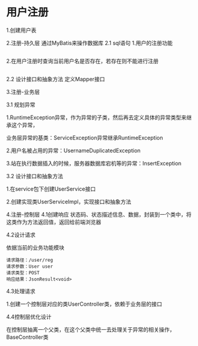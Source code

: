 # 用户注册

1.创建用户表



2.注册-持久层  通过MyBatis来操作数据库
2.1 sql语句
1.用户的注册功能

```
```

2.在用户注册时查询当前用户名是否存在，若存在则不能进行注册

`````
`````



2.2 设计接口和抽象方法
定义Mapper接口



3.注册-业务层

3.1 规划异常

1.RuntimeException异常，作为异常的子类，然后再去定义具体的异常类型来继承这个异常，

业务层异常的基类：ServiceException异常继承RuntimeException

2.用户名被占用的异常：UsernameDuplicatedException

3.站在执行数据插入的时候，服务器数据库宕机等的异常：InsertException



3.2 设计接口和抽象方法

1.在service包下创建UserService接口

2.创建实现类UserServiceImpl，实现接口和抽象方法



4.注册-控制层
4.1创建响应
状态码、状态描述信息、数据，封装到一个类中，将这类作为方法返回值，返回给前端浏览器

4.2设计请求

依据当前的业务功能模块
```
请求路径：/user/reg
请求参数：User user
请求类型：POST
响应结果：JsonResult<void>
```

4.3处理请求

1.创建一个控制层对应的类UserController类，依赖于业务层的接口

4.4控制层优化设计

在控制层抽离一个父类，在这个父类中统一去处理关于异常的相关操作，BaseController类